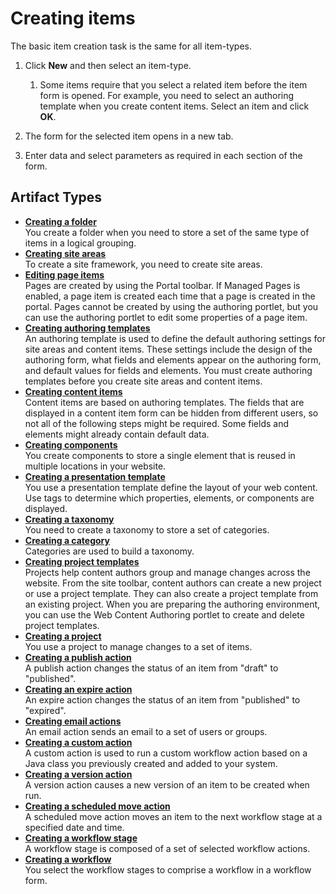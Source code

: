 # Creating items

The basic item creation task is the same for all item-types.

1.  Click **New** and then select an item-type.

    1.  Some items require that you select a related item before the item form is opened. For example, you need to select an authoring template when you create content items. Select an item and click **OK**.

2.  The form for the selected item opens in a new tab.

3.  Enter data and select parameters as required in each section of the form.

## Artifact Types

-   **[Creating a folder](folders.md)**  
You create a folder when you need to store a set of the same type of items in a logical grouping.
-   **[Creating site areas](wcm_dev_sites_items_creating.md)**  
To create a site framework, you need to create site areas.
-   **[Editing page items](./pages/index.md)**  
Pages are created by using the Portal toolbar. If Managed Pages is enabled, a page item is created each time that a page is created in the portal. Pages cannot be created by using the authoring portlet, but you can use the authoring portlet to edit some properties of a page item.
-   **[Creating authoring templates](./authoring_templates/index.md)**  
An authoring template is used to define the default authoring settings for site areas and content items. These settings include the design of the authoring form, what fields and elements appear on the authoring form, and default values for fields and elements. You must create authoring templates before you create site areas and content items.
-   **[Creating content items](./content_items/index.md)**  
Content items are based on authoring templates. The fields that are displayed in a content item form can be hidden from different users, so not all of the following steps might be required. Some fields and elements might already contain default data.
-   **[Creating components](components.md)**  
You create components to store a single element that is reused in multiple locations in your website.
-   **[Creating a presentation template](wcm_dev_pres-temp.md)**  
You use a presentation template define the layout of your web content. Use tags to determine which properties, elements, or components are displayed.
-   **[Creating a taxonomy](./taxonomies/wcm_dev_profiling_taxonomy_creating.md)**  
You need to create a taxonomy to store a set of categories.
-   **[Creating a category](wcm_dev_profiling_categories_creating.md)**  
Categories are used to build a taxonomy.
-   **[Creating project templates](../change_management/projects/creating_project_templates/index.md)**  
Projects help content authors group and manage changes across the website. From the site toolbar, content authors can create a new project or use a project template. They can also create a project template from an existing project. When you are preparing the authoring environment, you can use the Web Content Authoring portlet to create and delete project templates.
-   **[Creating a project](../change_management/projects/creating_project/index.md)**  
You use a project to manage changes to a set of items.
-   **[Creating a publish action](../change_management/workflow/wcm_dev_workflows_creating_action_publish.md)**  
A publish action changes the status of an item from "draft" to "published".
-   **[Creating an expire action](../change_management/workflow/wcm_dev_workflows_creating_action_expire.md)**  
An expire action changes the status of an item from "published" to "expired".
-   **[Creating email actions](../change_management/workflow/workflow_stages_actions/email_actions/index.md)**  
An email action sends an email to a set of users or groups.
-   **[Creating a custom action](../change_management/workflow/workflow_stages_actions/custom_actions/index.md)**  
A custom action is used to run a custom workflow action based on a Java class you previously created and added to your system.
-   **[Creating a version action](../change_management/workflow/wcm_dev_workflows_creating_action_version.md)**  
A version action causes a new version of an item to be created when run.
-   **[Creating a scheduled move action](../change_management/workflow/workflow_stages_actions/creating_scheduled_move_action/index.md)**  
A scheduled move action moves an item to the next workflow stage at a specified date and time.
-   **[Creating a workflow stage](../change_management/workflow/workflow_stages_actions/create_workflow_stage.md)**  
A workflow stage is composed of a set of selected workflow actions.
-   **[Creating a workflow](../change_management/workflow/creating_workflow/index.md)**  
You select the workflow stages to comprise a workflow in a workflow form.

